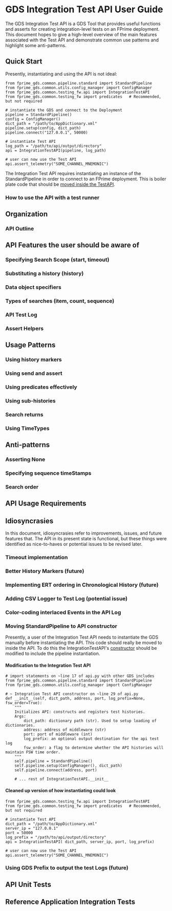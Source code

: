 # GDS Integration Test API User Guide
The GDS Integration Test API is a GDS Tool that provides useful functions and asserts for creating integration-level tests on an FPrime deployment. This document hopes to give a high-level overview of the main features associated with the Test API and demonstrate common use patterns and highlight some anti-patterns.

## Quick Start
Presently, instantiating and using the API is not ideal:
~~~~{.python}
from fprime_gds.common.pipeline.standard import StandardPipeline
from fprime_gds.common.utils.config_manager import ConfigManager
from fprime_gds.common.testing_fw.api import IntegrationTestAPI
from fprime_gds.common.testing_fw import predicates   # Recommended, but not required

# instantiate the GDS and connect to the Deployment
pipeline = StandardPipeline()
config = ConfigManager()
dict_path = "/path/to/AppDictionary.xml"
pipeline.setup(config, dict_path)
pipeline.connect("127.0.0.1", 50000)

# instantiate Test API
log_path = "/path/to/api/output/directory"
api = IntegrationTestAPI(pipeline, log_path)

# user can now use the Test API
api.assert_telemetry("SOME_CHANNEL_MNEMONIC")
~~~~
The Integration Test API requires instantiating an instance of the StandardPipeline in order to connect to an FPrime deployment. This is boiler plate code that should be [moved inside the TestAPI](#moving-standardpipeline-to-api-constructor).

### How to use the API with a test runner

## Organization

### API Outline

## API Features the user should be aware of

### Specifying Search Scope (start, timeout)

### Substituting a history (history)

### Data object specifiers

### Types of searches (item, count, sequence)

### API Test Log

### Assert Helpers

## Usage Patterns

### Using history markers

### Using send and assert

### Using predicates effectively

### Using sub-histories

### Search returns

### Using TimeTypes

## Anti-patterns

### Asserting None

### Specifying sequence timeStamps

### Search order

## API Usage Requirements

## Idiosyncrasies
In this document, idiosyncrasies refer to improvements, issues, and future features that. The API in its present state is functional, but these things were identified as nice-to-haves or potential issues to be revised later.
### Timeout implementation

### Better History Markers (future)

### Implementing ERT ordering in Chronological History (future)

### Adding CSV Logger to Test Log (potential issue)

### Color-coding interlaced Events in the API Log

### Moving StandardPipeline to API constructor
Presently, a user of the Integration Test API needs to instantiate the GDS manually before instantiating the API. This code should really be moved to inside the API. To do this the IntegrationTestAPI's [constructor](https://github.jpl.nasa.gov/FPRIME/fprime-sw/blob/d0309a9e265b8650ca6be03b9132dfdc682e0622/Gds/src/fprime_gds/common/testing_fw/api.py#L27) should be modified to include the pipeline instantiation.

#### Modification to the Integration Test API

~~~~{.python}
# import statements on ~line 17 of api.py with other GDS includes
from fprime_gds.common.pipeline.standard import StandardPipeline
from fprime_gds.common.utils.config_manager import ConfigManager

# ~ Integration Test API constructor on ~line 29 of api.py
def __init__(self, dict_path, address, port, log_prefix=None, fsw_order=True):
    """
    Initializes API: constructs and registers test histories.
    Args:
        dict_path: dictionary path (str). Used to setup loading of dictionaries.
        address: address of middleware (str)
        port: port of middleware (int)
        log_prefix: an optional output destination for the api test log
        fsw_order: a flag to determine whether the API histories will maintain FSW time order.
    """
    self.pipeline = StandardPipeline()
    self.pipeline.setup(ConfigManager(), dict_path)
    self.pipeline.connect(address, port)

    # ... rest of IntegrationTestAPI.__init__
~~~~

#### Cleaned up version of how instantiating could look

~~~~{.python}
from fprime_gds.common.testing_fw.api import IntegrationTestAPI
from fprime_gds.common.testing_fw import predicates   # Recommended, but not required

# instantiate Test API
dict_path = "/path/to/AppDictionary.xml"
server_ip = "127.0.0.1"
port = 50000
log_prefix = "/path/to/api/output/directory"
api = IntegrationTestAPI( dict_path, server_ip, port, log_prefix)

# user can now use the Test API
api.assert_telemetry("SOME_CHANNEL_MNEMONIC")
~~~~

### Using GDS Prefix to output the test Logs (future)

## API Unit Tests

## Reference Application Integration Tests
